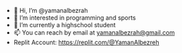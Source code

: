 - 👋 Hi, I’m @yamanalbezrah
- 👀 I’m interested in programming and sports
- 🌱 I’m currently a highschool student
- 📫 You can reach by email at yamanalbezrah@gmail.com
- Replit Account: https://replit.com/@YamanAlbezreh
